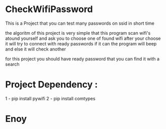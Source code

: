 # CheckWifiPassword
This is a Project that you can test many passwords on ssid in short time


the algoritm of this project is very simple that this program scan wifi's atound yourself and ask you to choose one of found wifi
after your choose it will try to connect with ready passwords if it can the program will beep and else it will check another

for this project you should have ready password that you can find it with a search 

# Project Dependency : 
1 - pip install pywifi
2 - pip install comtypes

# Enoy
